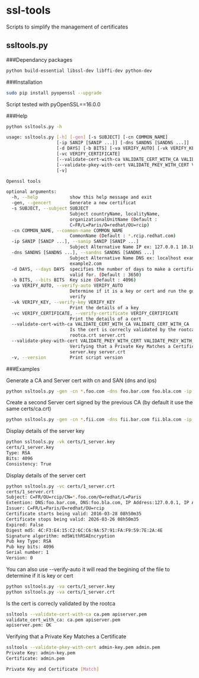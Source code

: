 # ssl-tools
Scripts to simplify the management of certificates


## ssltools.py

###Dependancy packages

```bash
python build-essential libssl-dev libffi-dev python-dev
```

###Installation

```bash
sudo pip install pyopenssl --upgrade
```
Script tested with pyOpenSSL==16.0.0

###Help

```bash
python ssltools.py -h

usage: ssltools.py [-h] [-gen] [-s SUBJECT] [-cn COMMON_NAME]
                   [-ip SANIP [SANIP ...]] [-dns SANDNS [SANDNS ...]]
                   [-d DAYS] [-b BITS] [-va VERIFY_AUTO] [-vk VERIFY_KEY]
                   [-vc VERIFY_CERTIFICATE]
                   [--validate-cert-with-ca VALIDATE_CERT_WITH_CA VALIDATE_CERT_WITH_CA]
                   [--validate-pkey-with-cert VALIDATE_PKEY_WITH_CERT VALIDATE_PKEY_WITH_CERT]
                   [-v]

Openssl tools

optional arguments:
  -h, --help            show this help message and exit
  -gen, --gencert       Generate a new certificat
  -s SUBJECT, --subject SUBJECT
                        Subject countryName, localityName,
                        organizationalUnitName (Default :
                        C=FR/L=Paris/O=redhat/OU=rcip)
  -cn COMMON_NAME, --common-name COMMON_NAME
                        CommonName (Default : *.rcip.redhat.com)
  -ip SANIP [SANIP ...], --sanip SANIP [SANIP ...]
                        Subject Alternative Name IP ex: 127.0.0.1 10.100.0.1
  -dns SANDNS [SANDNS ...], --sandns SANDNS [SANDNS ...]
                        Subject Alternative Name DNS ex: localhost example.com
                        example2.com
  -d DAYS, --days DAYS  specifies the number of days to make a certificate
                        valid for. (Default : 3650)
  -b BITS, --bits BITS  Key size (Default : 4096)
  -va VERIFY_AUTO, --verify-auto VERIFY_AUTO
                        Determine if it is a key or cert and run the good
                        verify
  -vk VERIFY_KEY, --verify-key VERIFY_KEY
                        Print the details of a key
  -vc VERIFY_CERTIFICATE, --verify-certificate VERIFY_CERTIFICATE
                        Print the details of a cert
  --validate-cert-with-ca VALIDATE_CERT_WITH_CA VALIDATE_CERT_WITH_CA
                        Is the cert is correcly validated by the rootca ?
                        rootca.crt server.crt
  --validate-pkey-with-cert VALIDATE_PKEY_WITH_CERT VALIDATE_PKEY_WITH_CERT
                        Verifying that a Private Key Matches a Certificate :
                        server.key server.crt
  -v, --version         Print script version
```

###Examples

Generate a CA and Server cert with cn and SAN (dns and ips)

```bash
python ssltools.py -gen -cn *.foo.com -dns foo.bar.com foo.bla.com -ip 127.0.0.1 10.1.0.1
```

Create a second Server cert signed by the previous CA (by default it use the same certs/ca.crt)
```bash
python ssltools.py -gen -cn *.fii.com -dns fii.bar.com fii.bla.com -ip 127.0.0.1 10.1.0.1
```

Display details of the server key
```bash
python ssltools.py -vk certs/1_server.key 
certs/1_server.key
Type: RSA
Bits: 4096
Consistency: True
```

Display details of the server cert
```bash
python ssltools.py -vc certs/1_server.crt 
certs/1_server.crt
Subject: C=FR/OU=rcip/CN=*.foo.com/O=redhat/L=Paris
Extention: DNS:foo.bar.com, DNS:foo.bla.com, IP Address:127.0.0.1, IP Address:10.1.0.1
Issuer: C=FR/L=Paris/O=redhat/OU=rcip
Certificate starts being valid: 2016-03-28 08h50m35
Certificate stops being valid: 2026-03-26 08h50m35
Expired: False
Digest md5: 4C:F3:E4:15:C2:6C:C6:9A:57:91:FA:F9:59:7E:2A:4E
Signature algorithm: md5WithRSAEncryption
Pub key Type: RSA
Pub key bits: 4096
Serial number: 1
Version: 0
```

You can also use --verify-auto it will read the begining of the file to determine if it is key or cert

```bash
python ssltools.py -va certs/1_server.key
python ssltools.py -va certs/1_server.crt
```

Is the cert is correcly validated by the rootca

```bash
ssltools --validate-cert-with-ca ca.pem apiserver.pem
validate_cert_with_ca: ca.pem apiserver.pem
apiserver.pem: OK
```

Verifying that a Private Key Matches a Certificate

```bash
ssltools --validate-pkey-with-cert admin-key.pem admin.pem
Private Key: admin-key.pem
Certificate: admin.pem

Private Key and Certificate [Match]
```
